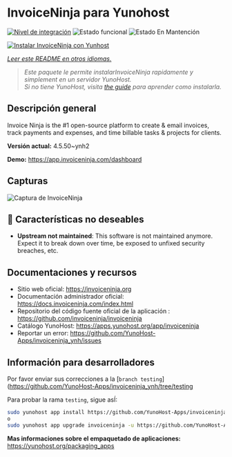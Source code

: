 <!--
Este archivo README esta generado automaticamente<https://github.com/YunoHost/apps/tree/master/tools/readme_generator>
No se debe editar a mano.
-->

# InvoiceNinja para Yunohost

[![Nivel de integración](https://dash.yunohost.org/integration/invoiceninja.svg)](https://dash.yunohost.org/appci/app/invoiceninja) ![Estado funcional](https://ci-apps.yunohost.org/ci/badges/invoiceninja.status.svg) ![Estado En Mantención](https://ci-apps.yunohost.org/ci/badges/invoiceninja.maintain.svg)

[![Instalar InvoiceNinja con Yunhost](https://install-app.yunohost.org/install-with-yunohost.svg)](https://install-app.yunohost.org/?app=invoiceninja)

*[Leer este README en otros idiomas.](./ALL_README.md)*

> *Este paquete le permite instalarInvoiceNinja rapidamente y simplement en un servidor YunoHost.*  
> *Si no tiene YunoHost, visita [the guide](https://yunohost.org/install) para aprender como instalarla.*

## Descripción general

Invoice Ninja is the #1 open-source platform to create & email invoices, track payments and expenses, and time billable tasks & projects for clients.


**Versión actual:** 4.5.50~ynh2

**Demo:** <https://app.invoiceninja.com/dashboard>

## Capturas

![Captura de InvoiceNinja](./doc/screenshots/screenshot.png)

## :red_circle: Características no deseables

- **Upstream not maintained**: This software is not maintained anymore. Expect it to break down over time, be exposed to unfixed security breaches, etc.

## Documentaciones y recursos

- Sitio web oficial: <https://invoiceninja.org>
- Documentación administrador oficial: <https://docs.invoiceninja.com/index.html>
- Repositorio del código fuente oficial de la aplicación : <https://github.com/invoiceninja/invoiceninja>
- Catálogo YunoHost: <https://apps.yunohost.org/app/invoiceninja>
- Reportar un error: <https://github.com/YunoHost-Apps/invoiceninja_ynh/issues>

## Información para desarrolladores

Por favor enviar sus correcciones a la [`branch testing`](https://github.com/YunoHost-Apps/invoiceninja_ynh/tree/testing

Para probar la rama `testing`, sigue asÍ:

```bash
sudo yunohost app install https://github.com/YunoHost-Apps/invoiceninja_ynh/tree/testing --debug
o
sudo yunohost app upgrade invoiceninja -u https://github.com/YunoHost-Apps/invoiceninja_ynh/tree/testing --debug
```

**Mas informaciones sobre el empaquetado de aplicaciones:** <https://yunohost.org/packaging_apps>
